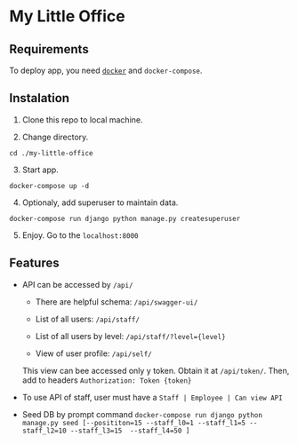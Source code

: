 # My Little Office

## Requirements

To deploy app, you need [`docker`](https://docs.docker.com/engine/install/) and `docker-compose`.

## Instalation

1. Clone this repo to local machine.

2. Change directory.

`cd ./my-little-office`

3. Start app.

`docker-compose up -d`

4. Optionaly, add superuser to maintain data.

`docker-compose run django python manage.py createsuperuser`

5. Enjoy. Go to the `localhost:8000`

## Features

* API can be accessed by `/api/`

    * There are helpful schema: `/api/swagger-ui/`

    * List of all users: `/api/staff/`

    * List of all users by level: `/api/staff/?level={level}`

    * View of user profile: `/api/self/`

    This view can bee accessed only y token. Obtain it at `/api/token/`. Then, add to headers `Authorization: Token {token}`

* To use API of staff, user must have a `Staff | Employee | Can view API`

* Seed DB by prompt command `docker-compose run django python manage.py seed [--posititon=15 --staff_l0=1 --staff_l1=5 --staff_l2=10 --staff_l3=15  --staff_l4=50 ]`



